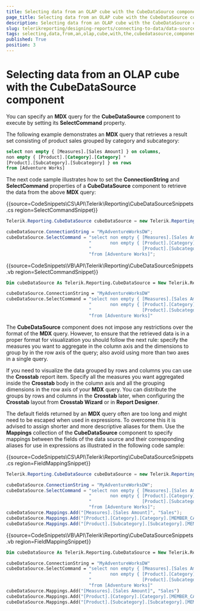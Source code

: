 ```yaml
---
title: Selecting data from an OLAP cube with the CubeDataSource component
page_title: Selecting data from an OLAP cube with the CubeDataSource component | for Telerik Reporting Documentation
description: Selecting data from an OLAP cube with the CubeDataSource component
slug: telerikreporting/designing-reports/connecting-to-data/data-source-components/cubedatasource-component/selecting-data-from-an-olap-cube-with-the-cubedatasource-component
tags: selecting,data,from,an,olap,cube,with,the,cubedatasource,component
published: True
position: 3
---
```


# Selecting data from an OLAP cube with the CubeDataSource component



You can specify an __MDX__  query for the __CubeDataSource__                  component to execute by setting its __SelectCommand__  property.             

The following example demonstrates an __MDX__  query that retrieves a result                     set consisting of product sales grouped by category and subcategory:                 

    
````sql
select non empty { [Measures].[Sales Amount] } on columns,
non empty { [Product].[Category].[Category] *
[Product].[Subcategory].[Subcategory] } on rows
from [Adventure Works]
````

The next code sample illustrates how to set the __ConnectionString__  and                     __SelectCommand__  properties of a __CubeDataSource__                      component to retrieve the data from the above __MDX__  query:                 

{{source=CodeSnippets\CS\API\Telerik\Reporting\CubeDataSourceSnippets.cs region=SelectCommandSnippet}}
````c#
Telerik.Reporting.CubeDataSource cubeDataSource = new Telerik.Reporting.CubeDataSource();

cubeDataSource.ConnectionString = "MyAdventureWorksDW";
cubeDataSource.SelectCommand = "select non empty { [Measures].[Sales Amount] } on columns, " +
                               "       non empty { [Product].[Category].[Category] * " +
                               "                   [Product].[Subcategory].[Subcategory] } on rows " +
                               "from [Adventure Works]";
````
{{source=CodeSnippets\VB\API\Telerik\Reporting\CubeDataSourceSnippets.vb region=SelectCommandSnippet}}
````vb
Dim cubeDataSource As Telerik.Reporting.CubeDataSource = New Telerik.Reporting.CubeDataSource()

cubeDataSource.ConnectionString = "MyAdventureWorksDW"
cubeDataSource.SelectCommand = "select non empty { [Measures].[Sales Amount] } on columns, " & _
                               "       non empty { [Product].[Category].[Category] * " & _
                               "                   [Product].[Subcategory].[Subcategory] } on rows " & _
                               "from [Adventure Works]"
````

The __CubeDataSource__  component does not impose any restrictions over the format                     of the __MDX__  query. However, to ensure that the retrieved data is in a proper                     format for visualization you should follow the next rule: specify the measures you want to aggregate in                     the column axis and the dimensions to group by in the row axis of the query; also avoid using more than                     two axes in a single query.                 

If you need to visualize the data grouped by rows and columns you can use the __Crosstab__                      report item. Specify all the measures you want aggregated inside the __Crosstab__                      body in the column axis and all the grouping dimensions in the row axis of your __MDX__                      query. You can distribute the groups by rows and columns in the __Crosstab__  later,                     when configuring the __Crosstab__  layout from __Crosstab Wizard__                      or in __Report Designer__.                 

The default fields returned by an __MDX__  query often are too long and might need to be                     escaped when used in expressions. To overcome this it is advised to assign shorter and more descriptive aliases                     for them. Use the __Mappings__  collection of the __CubeDataSource__                      component to specify mappings between the fields of the data source and their corresponding aliases for use in                     expressions as illustrated in the following code sample:                 

{{source=CodeSnippets\CS\API\Telerik\Reporting\CubeDataSourceSnippets.cs region=FieldMappingSnippet}}
````c#
Telerik.Reporting.CubeDataSource cubeDataSource = new Telerik.Reporting.CubeDataSource();

cubeDataSource.ConnectionString = "MyAdventureWorksDW";
cubeDataSource.SelectCommand = "select non empty { [Measures].[Sales Amount] } on columns, " +
                               "       non empty { [Product].[Category].[Category] * " +
                               "                   [Product].[Subcategory].[Subcategory] } on rows " +
                               "from [Adventure Works]";
cubeDataSource.Mappings.Add("[Measures].[Sales Amount]", "Sales");
cubeDataSource.Mappings.Add("[Product].[Category].[Category].[MEMBER_CAPTION]", "Category");
cubeDataSource.Mappings.Add("[Product].[Subcategory].[Subcategory].[MEMBER_CAPTION]", "Subcategory");
````
{{source=CodeSnippets\VB\API\Telerik\Reporting\CubeDataSourceSnippets.vb region=FieldMappingSnippet}}
````vb
Dim cubeDataSource As Telerik.Reporting.CubeDataSource = New Telerik.Reporting.CubeDataSource()

cubeDataSource.ConnectionString = "MyAdventureWorksDW"
cubeDataSource.SelectCommand = "select non empty { [Measures].[Sales Amount] } on columns, " & _
                               "       non empty { [Product].[Category].[Category] * " & _
                               "                   [Product].[Subcategory].[Subcategory] } on rows " & _
                               "from [Adventure Works]"
cubeDataSource.Mappings.Add("[Measures].[Sales Amount]", "Sales")
cubeDataSource.Mappings.Add("[Product].[Category].[Category].[MEMBER_CAPTION]", "Category")
cubeDataSource.Mappings.Add("[Product].[Subcategory].[Subcategory].[MEMBER_CAPTION]", "Subcategory")
````


